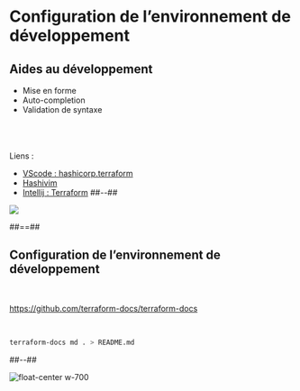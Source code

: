 <!-- .slide: class="two-column" -->

# Configuration de l’environnement de développement

## Aides au développement

* Mise en forme
* Auto-completion
* Validation de syntaxe

<br/><br/><br/>
Liens :
* [VScode : hashicorp.terraform](https://marketplace.visualstudio.com/items?itemName=hashicorp.terraform)
* [Hashivim](https://github.com/hashivim/vim-terraform)
* [Intellij : Terraform](https://plugins.jetbrains.com/plugin/7808-hashicorp-terraform--hcl-language-support)
##--##
<img src="./assets/images/ide.png">

##==##
<!--.slide: class="two-column"-->

## Configuration de l’environnement de développement

<br/>

https://github.com/terraform-docs/terraform-docs

<br/>

```bash
terraform-docs md . > README.md
```
<!-- .element: class="consolas" -->

##--##

![float-center w-700](./assets/images/g418fd663c2_0_746.png)